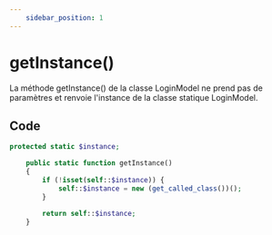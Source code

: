 ```yaml
---
    sidebar_position: 1
---
```


# getInstance()

La méthode getInstance() de la classe LoginModel ne prend pas de paramètres et renvoie l'instance de la classe statique LoginModel.

## Code

```php title="LoginModel.php"
protected static $instance;

    public static function getInstance()
    {
        if (!isset(self::$instance)) {
            self::$instance = new (get_called_class())();
        }

        return self::$instance;
    }
```
